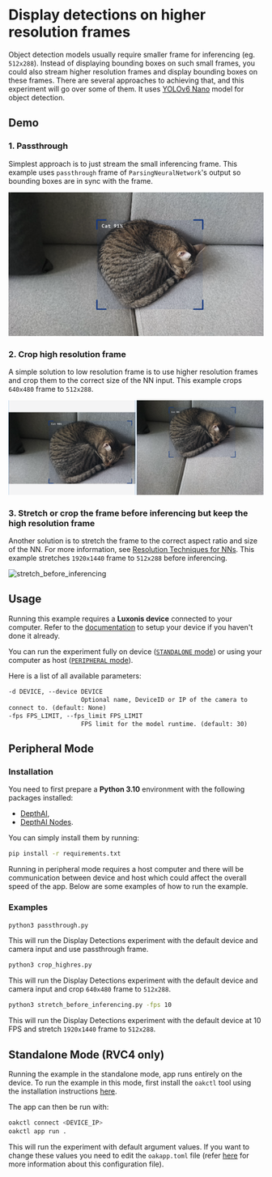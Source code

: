 # Display detections on higher resolution frames

Object detection models usually require smaller frame for inferencing (eg. `512x288`). Instead of displaying bounding boxes on such small frames, you could also stream higher resolution frames and display bounding boxes on these frames. There are several approaches to achieving that, and this experiment will go over some of them. It uses [YOLOv6 Nano](https://zoo-rvc4.luxonis.com/luxonis/yolov6-nano/face58c4-45ab-42a0-bafc-19f9fee8a034) model for object detection.

## Demo

### 1. Passthrough

Simplest approach is to just stream the small inferencing frame. This example uses `passthrough` frame of `ParsingNeuralNetwork`'s output so bounding boxes are in sync with the frame.

![passthrough](media/passthrough_example.png)

### 2. Crop high resolution frame

A simple solution to low resolution frame is to use higher resolution frames and crop them to the correct size of the NN input. This example crops `640x480` frame to `512x288`.

![crop_highres](media/crop_highres_example.png)

### 3. Stretch or crop the frame before inferencing but keep the high resolution frame

Another solution is to stretch the frame to the correct aspect ratio and size of the NN. For more information, see [Resolution Techniques for NNs](https://docs.luxonis.com/software/depthai/resolution-techniques). This example stretches `1920x1440` frame to `512x288` before inferencing.

![stretch_before_inferencing](media/stretch_before_inferencing_example.png)

## Usage

Running this example requires a **Luxonis device** connected to your computer. Refer to the [documentation](https://stg.docs.luxonis.com/software/) to setup your device if you haven't done it already.

You can run the experiment fully on device ([`STANDALONE` mode](#standalone-mode-rvc4-only)) or using your computer as host ([`PERIPHERAL` mode](#peripheral-mode)).

Here is a list of all available parameters:

```
-d DEVICE, --device DEVICE
                    Optional name, DeviceID or IP of the camera to connect to. (default: None)
-fps FPS_LIMIT, --fps_limit FPS_LIMIT
                    FPS limit for the model runtime. (default: 30)
```

## Peripheral Mode

### Installation

You need to first prepare a **Python 3.10** environment with the following packages installed:

- [DepthAI](https://pypi.org/project/depthai/),
- [DepthAI Nodes](https://pypi.org/project/depthai-nodes/).

You can simply install them by running:

```bash
pip install -r requirements.txt
```

Running in peripheral mode requires a host computer and there will be communication between device and host which could affect the overall speed of the app. Below are some examples of how to run the example.

### Examples

```bash
python3 passthrough.py
```

This will run the Display Detections experiment with the default device and camera input and use passthrough frame.

```bash
python3 crop_highres.py
```

This will run the Display Detections experiment with the default device and camera input and crop `640x480` frame to `512x288`.

```bash
python3 stretch_before_inferencing.py -fps 10
```

This will run the Display Detections experiment with the default device at 10 FPS and stretch `1920x1440` frame to `512x288`.

## Standalone Mode (RVC4 only)

Running the example in the standalone mode, app runs entirely on the device.
To run the example in this mode, first install the `oakctl` tool using the installation instructions [here](https://stg.docs.luxonis.com/software/oak-apps/oakctl).

The app can then be run with:

```bash
oakctl connect <DEVICE_IP>
oakctl app run .
```

This will run the experiment with default argument values. If you want to change these values you need to edit the `oakapp.toml` file (refer [here](https://stg.docs.luxonis.com/software/oak-apps/configuration/) for more information about this configuration file).
